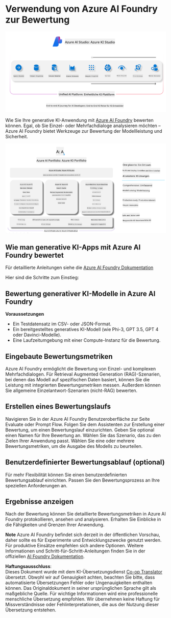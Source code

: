 <!--
CO_OP_TRANSLATOR_METADATA:
{
  "original_hash": "7b4235159486df4000e16b7b46ddfec3",
  "translation_date": "2025-05-07T10:36:35+00:00",
  "source_file": "md/01.Introduction/05/AIFoundry.md",
  "language_code": "de"
}
-->
# **Verwendung von Azure AI Foundry zur Bewertung**

![aistudo](../../../../../translated_images/AIFoundry.9e0b513e999a1c5aa227e4c7028b5ff9a6cb712e6613c696705445ee4ca8f35d.de.png)

Wie Sie Ihre generative KI-Anwendung mit [Azure AI Foundry](https://ai.azure.com?WT.mc_id=aiml-138114-kinfeylo) bewerten können. Egal, ob Sie Einzel- oder Mehrfachdialoge analysieren möchten – Azure AI Foundry bietet Werkzeuge zur Bewertung der Modellleistung und Sicherheit.

![aistudo](../../../../../translated_images/AIPortfolio.69da59a8e1eaa70f2bab1836c11a69fc97e59f1b1b4154ce5e58bc589d278047.de.png)

## Wie man generative KI-Apps mit Azure AI Foundry bewertet
Für detaillierte Anleitungen siehe die [Azure AI Foundry Dokumentation](https://learn.microsoft.com/azure/ai-studio/how-to/evaluate-generative-ai-app?WT.mc_id=aiml-138114-kinfeylo)

Hier sind die Schritte zum Einstieg:

## Bewertung generativer KI-Modelle in Azure AI Foundry

**Voraussetzungen**

- Ein Testdatensatz im CSV- oder JSON-Format.
- Ein bereitgestelltes generatives KI-Modell (wie Phi-3, GPT 3.5, GPT 4 oder Davinci-Modelle).
- Eine Laufzeitumgebung mit einer Compute-Instanz für die Bewertung.

## Eingebaute Bewertungsmetriken

Azure AI Foundry ermöglicht die Bewertung von Einzel- und komplexen Mehrfachdialogen.
Für Retrieval Augmented Generation (RAG)-Szenarien, bei denen das Modell auf spezifischen Daten basiert, können Sie die Leistung mit integrierten Bewertungsmetriken messen.
Außerdem können Sie allgemeine Einzelantwort-Szenarien (nicht-RAG) bewerten.

## Erstellen eines Bewertungslaufs

Navigieren Sie in der Azure AI Foundry Benutzeroberfläche zur Seite Evaluate oder Prompt Flow.
Folgen Sie dem Assistenten zur Erstellung einer Bewertung, um einen Bewertungslauf einzurichten. Geben Sie optional einen Namen für Ihre Bewertung an.
Wählen Sie das Szenario, das zu den Zielen Ihrer Anwendung passt.
Wählen Sie eine oder mehrere Bewertungsmetriken, um die Ausgabe des Modells zu beurteilen.

## Benutzerdefinierter Bewertungsablauf (optional)

Für mehr Flexibilität können Sie einen benutzerdefinierten Bewertungsablauf einrichten. Passen Sie den Bewertungsprozess an Ihre speziellen Anforderungen an.

## Ergebnisse anzeigen

Nach der Bewertung können Sie detaillierte Bewertungsmetriken in Azure AI Foundry protokollieren, ansehen und analysieren. Erhalten Sie Einblicke in die Fähigkeiten und Grenzen Ihrer Anwendung.

**Note** Azure AI Foundry befindet sich derzeit in der öffentlichen Vorschau, daher sollte es für Experimente und Entwicklungszwecke genutzt werden. Für produktive Einsätze empfehlen sich andere Optionen. Weitere Informationen und Schritt-für-Schritt-Anleitungen finden Sie in der offiziellen [AI Foundry Dokumentation](https://learn.microsoft.com/azure/ai-studio/?WT.mc_id=aiml-138114-kinfeylo).

**Haftungsausschluss**:  
Dieses Dokument wurde mit dem KI-Übersetzungsdienst [Co-op Translator](https://github.com/Azure/co-op-translator) übersetzt. Obwohl wir auf Genauigkeit achten, beachten Sie bitte, dass automatisierte Übersetzungen Fehler oder Ungenauigkeiten enthalten können. Das Originaldokument in seiner ursprünglichen Sprache gilt als maßgebliche Quelle. Für wichtige Informationen wird eine professionelle menschliche Übersetzung empfohlen. Wir übernehmen keine Haftung für Missverständnisse oder Fehlinterpretationen, die aus der Nutzung dieser Übersetzung entstehen.